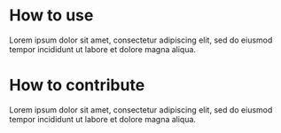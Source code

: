 # How to use

Lorem ipsum dolor sit amet, consectetur adipiscing elit, sed do eiusmod tempor incididunt ut labore et dolore magna aliqua.

# How to contribute

Lorem ipsum dolor sit amet, consectetur adipiscing elit, sed do eiusmod tempor incididunt ut labore et dolore magna aliqua.

